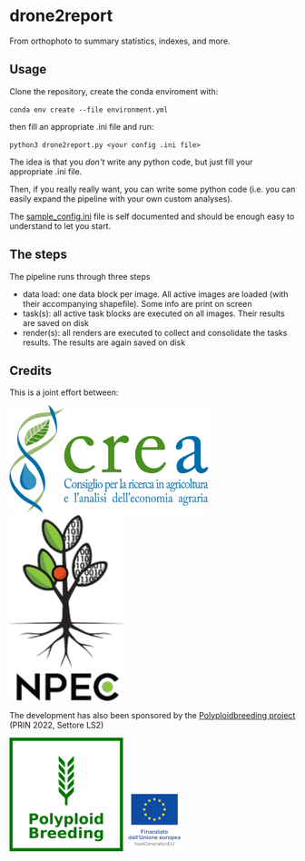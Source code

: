 # drone2report
From orthophoto to summary statistics, indexes, and more.

## Usage

Clone the repository, create the conda enviroment with:

`conda env create --file environment.yml`

then fill an appropriate .ini file and run:

`python3 drone2report.py <your config .ini file>`

The idea is that you *don't* write any python code, but just fill your appropriate .ini file.

Then, if you really really want, you can write some python code (i.e. you can easily expand the pipeline with your own custom analyses).

The 
[sample_config.ini](sample_config.ini) file is self documented and should be enough easy to understand to let you start.

## The steps

The pipeline runs through three steps

- data load: one data block per image. All active images are loaded (with their accompanying shapefile). Some info are print on screen
- task(s): all active task blocks are executed on all images. Their results are saved on disk
- render(s): all renders are executed to collect and consolidate the tasks results. The results are again saved on disk

## Credits

This is a joint effort between:

[<img src="PR/crea_logo.png" width=350>](https://www.crea.gov.it/)
[<img src="PR/NPEC_logo.png" width=200>](https://www.npec.nl/)


The development has also been sponsored by the [Polyploidbreeding project](https://polyploidbreeding.ibba.cnr.it/) (PRIN 2022, Settore LS2)

[<img src="PR/polyploidbreeding_logo.png" width=200>](https://polyploidbreeding.ibba.cnr.it/)
<img src="PR/EU_logo.jpg">
